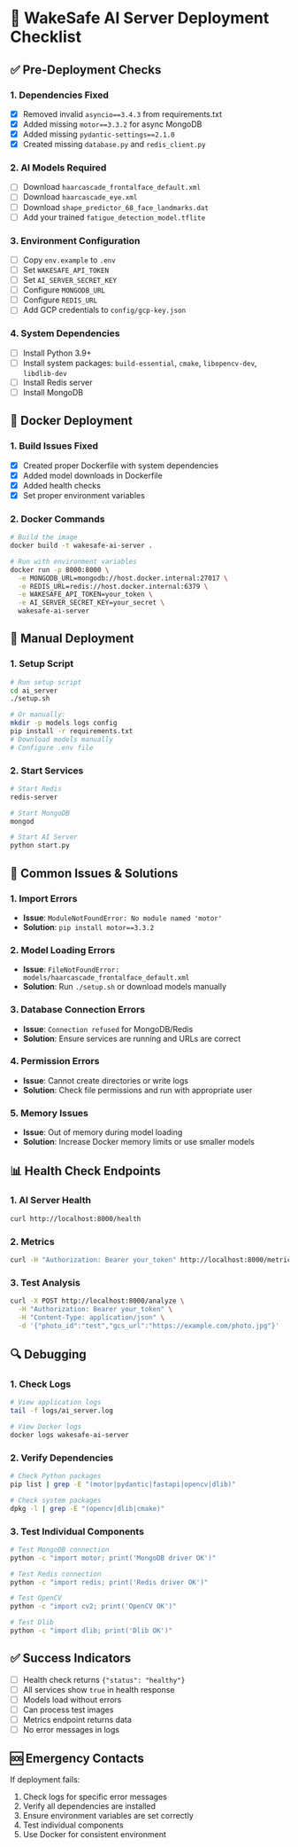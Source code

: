 


# 🚀 WakeSafe AI Server Deployment Checklist

## ✅ **Pre-Deployment Checks**

### **1. Dependencies Fixed**
- [x] Removed invalid `asyncio==3.4.3` from requirements.txt
- [x] Added missing `motor==3.3.2` for async MongoDB
- [x] Added missing `pydantic-settings==2.1.0`
- [x] Created missing `database.py` and `redis_client.py`

### **2. AI Models Required**
- [ ] Download `haarcascade_frontalface_default.xml`
- [ ] Download `haarcascade_eye.xml`
- [ ] Download `shape_predictor_68_face_landmarks.dat`
- [ ] Add your trained `fatigue_detection_model.tflite`

### **3. Environment Configuration**
- [ ] Copy `env.example` to `.env`
- [ ] Set `WAKESAFE_API_TOKEN`
- [ ] Set `AI_SERVER_SECRET_KEY`
- [ ] Configure `MONGODB_URL`
- [ ] Configure `REDIS_URL`
- [ ] Add GCP credentials to `config/gcp-key.json`

### **4. System Dependencies**
- [ ] Install Python 3.9+
- [ ] Install system packages: `build-essential`, `cmake`, `libopencv-dev`, `libdlib-dev`
- [ ] Install Redis server
- [ ] Install MongoDB

## 🐳 **Docker Deployment**

### **1. Build Issues Fixed**
- [x] Created proper Dockerfile with system dependencies
- [x] Added model downloads in Dockerfile
- [x] Added health checks
- [x] Set proper environment variables

### **2. Docker Commands**
```bash
# Build the image
docker build -t wakesafe-ai-server .

# Run with environment variables
docker run -p 8000:8000 \
  -e MONGODB_URL=mongodb://host.docker.internal:27017 \
  -e REDIS_URL=redis://host.docker.internal:6379 \
  -e WAKESAFE_API_TOKEN=your_token \
  -e AI_SERVER_SECRET_KEY=your_secret \
  wakesafe-ai-server
```

## 🔧 **Manual Deployment**

### **1. Setup Script**
```bash
# Run setup script
cd ai_server
./setup.sh

# Or manually:
mkdir -p models logs config
pip install -r requirements.txt
# Download models manually
# Configure .env file
```

### **2. Start Services**
```bash
# Start Redis
redis-server

# Start MongoDB
mongod

# Start AI Server
python start.py
```

## 🚨 **Common Issues & Solutions**

### **1. Import Errors**
- **Issue**: `ModuleNotFoundError: No module named 'motor'`
- **Solution**: `pip install motor==3.3.2`

### **2. Model Loading Errors**
- **Issue**: `FileNotFoundError: models/haarcascade_frontalface_default.xml`
- **Solution**: Run `./setup.sh` or download models manually

### **3. Database Connection Errors**
- **Issue**: `Connection refused` for MongoDB/Redis
- **Solution**: Ensure services are running and URLs are correct

### **4. Permission Errors**
- **Issue**: Cannot create directories or write logs
- **Solution**: Check file permissions and run with appropriate user

### **5. Memory Issues**
- **Issue**: Out of memory during model loading
- **Solution**: Increase Docker memory limits or use smaller models

## 📊 **Health Check Endpoints**

### **1. AI Server Health**
```bash
curl http://localhost:8000/health
```

### **2. Metrics**
```bash
curl -H "Authorization: Bearer your_token" http://localhost:8000/metrics
```

### **3. Test Analysis**
```bash
curl -X POST http://localhost:8000/analyze \
  -H "Authorization: Bearer your_token" \
  -H "Content-Type: application/json" \
  -d '{"photo_id":"test","gcs_url":"https://example.com/photo.jpg"}'
```

## 🔍 **Debugging**

### **1. Check Logs**
```bash
# View application logs
tail -f logs/ai_server.log

# View Docker logs
docker logs wakesafe-ai-server
```

### **2. Verify Dependencies**
```bash
# Check Python packages
pip list | grep -E "(motor|pydantic|fastapi|opencv|dlib)"

# Check system packages
dpkg -l | grep -E "(opencv|dlib|cmake)"
```

### **3. Test Individual Components**
```bash
# Test MongoDB connection
python -c "import motor; print('MongoDB driver OK')"

# Test Redis connection
python -c "import redis; print('Redis driver OK')"

# Test OpenCV
python -c "import cv2; print('OpenCV OK')"

# Test Dlib
python -c "import dlib; print('Dlib OK')"
```

## ✅ **Success Indicators**

- [ ] Health check returns `{"status": "healthy"}`
- [ ] All services show `true` in health response
- [ ] Models load without errors
- [ ] Can process test images
- [ ] Metrics endpoint returns data
- [ ] No error messages in logs

## 🆘 **Emergency Contacts**

If deployment fails:
1. Check logs for specific error messages
2. Verify all dependencies are installed
3. Ensure environment variables are set correctly
4. Test individual components
5. Use Docker for consistent environment
